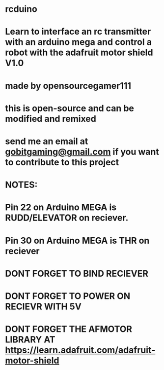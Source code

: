 # rcduino
# Learn to interface an rc transmitter with an arduino mega and control a robot with the adafruit motor shield V1.0
# made by opensourcegamer111
# this is open-source and can be modified and remixed
# send me an email at gobitgaming@gmail.com if you want to contribute to this project
# NOTES:
# Pin 22 on Arduino MEGA is RUDD/ELEVATOR on reciever.
# Pin 30 on Arduino MEGA is THR on reciever
# DONT FORGET TO BIND RECIEVER
# DONT FORGET TO POWER ON RECIEVR WITH 5V
# DONT FORGET THE AFMOTOR LIBRARY AT https://learn.adafruit.com/adafruit-motor-shield
